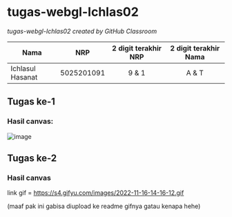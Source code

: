 # tugas-webgl-Ichlas02
*tugas-webgl-Ichlas02 created by GitHub Classroom*

| Nama             | NRP           | 2 digit terakhir NRP  | 2 digit terakhir Nama |
| ---------------- |:-------------:|:---------------------:|:---------------------:|
| Ichlasul Hasanat |   5025201091  |         9 & 1         |          A & T        |

## Tugas ke-1
### Hasil canvas:
![image](https://user-images.githubusercontent.com/88977654/191274145-b4c68c18-0d29-4ef8-be35-1c7694f86213.png)

## Tugas ke-2
### Hasil canvas
link gif = https://s4.gifyu.com/images/2022-11-16-14-16-12.gif

(maaf pak ini gabisa diupload ke readme gifnya gatau kenapa hehe)
